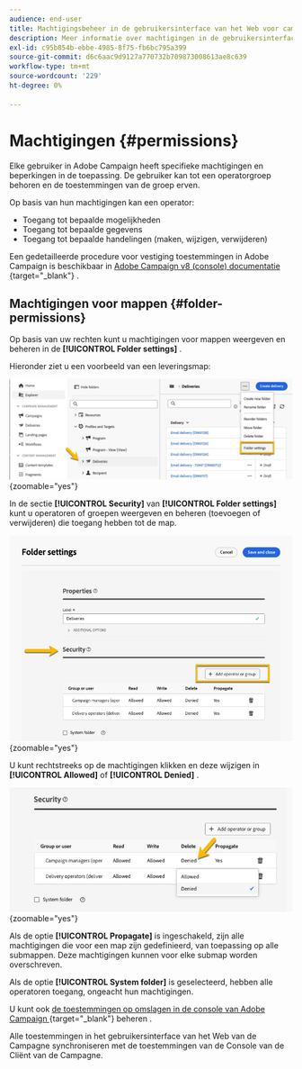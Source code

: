 ```yaml
---
audience: end-user
title: Machtigingsbeheer in de gebruikersinterface van het Web voor campagne
description: Meer informatie over machtigingen in de gebruikersinterface van Campagne Web
exl-id: c95b854b-ebbe-4985-8f75-fb6bc795a399
source-git-commit: d6c6aac9d9127a770732b709873008613ae8c639
workflow-type: tm+mt
source-wordcount: '229'
ht-degree: 0%

---
```


# Machtigingen {#permissions}

Elke gebruiker in Adobe Campaign heeft specifieke machtigingen en beperkingen in de toepassing. De gebruiker kan tot een operatorgroep behoren en de toestemmingen van de groep erven.

Op basis van hun machtigingen kan een operator:

* Toegang tot bepaalde mogelijkheden
* Toegang tot bepaalde gegevens
* Toegang tot bepaalde handelingen (maken, wijzigen, verwijderen)

Een gedetailleerde procedure voor vestiging toestemmingen in Adobe Campaign is beschikbaar in [ Adobe Campaign v8 (console) documentatie ](https://experienceleague.adobe.com/en/docs/campaign/campaign-v8/admin/permissions/gs-permissions){target="_blank"} .

## Machtigingen voor mappen {#folder-permissions}

Op basis van uw rechten kunt u machtigingen voor mappen weergeven en beheren in de **[!UICONTROL Folder settings]** .

Hieronder ziet u een voorbeeld van een leveringsmap:

![ Voorbeeld van omslagmontages in Adobe Campaign ](assets/folder_settings.png){zoomable="yes"}

In de sectie **[!UICONTROL Security]** van **[!UICONTROL Folder settings]** kunt u operatoren of groepen weergeven en beheren (toevoegen of verwijderen) die toegang hebben tot de map.

![ Voorbeeld van de montages van de omslagveiligheid in Adobe Campaign ](assets/folder_security.png){zoomable="yes"}

U kunt rechtstreeks op de machtigingen klikken en deze wijzigen in **[!UICONTROL Allowed]** of **[!UICONTROL Denied]** .

![ Voorbeeld van ontkende toestemmingen in de montages van de omslagveiligheid ](assets/folder_security_denied.png){zoomable="yes"}

Als de optie **[!UICONTROL Propagate]** is ingeschakeld, zijn alle machtigingen die voor een map zijn gedefinieerd, van toepassing op alle submappen. Deze machtigingen kunnen voor elke submap worden overschreven.

Als de optie **[!UICONTROL System folder]** is geselecteerd, hebben alle operatoren toegang, ongeacht hun machtigingen.

U kunt ook [ de toestemmingen op omslagen in de console van Adobe Campaign ](https://experienceleague.adobe.com/en/docs/campaign/campaign-v8/admin/permissions/folder-permissions){target="_blank"} beheren .

Alle toestemmingen in het gebruikersinterface van het Web van de Campagne synchroniseren met de toestemmingen van de Console van de Cliënt van de Campagne.
